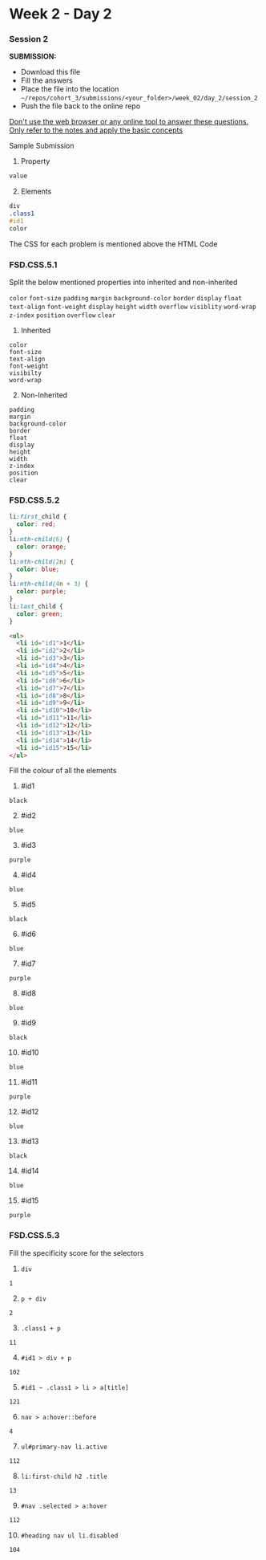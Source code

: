 # Week 2 - Day 2

### Session 2

**SUBMISSION:**

- Download this file
- Fill the answers
- Place the file into the location `~/repos/cohort_3/submissions/<your_folder>/week_02/day_2/session_2`
- Push the file back to the online repo

<u>Don't use the web browser or any online tool to answer these questions. Only refer to the notes and apply the basic concepts</u>

Sample Submission

1. Property

```css
value
```

2. Elements

```css
div
.class1
#id1
color
```

The CSS for each problem is mentioned above the HTML Code

### FSD.CSS.5.1

Split the below mentioned properties into inherited and non-inherited

`color` `font-size` `padding` `margin` `background-color` `border` `display` `float` `text-align` `font-weight` `display` `height` `width` `overflow` `visiblity` `word-wrap` `z-index` `position` `overflow` `clear`

1. Inherited

```
color
font-size
text-align
font-weight
visibilty
word-wrap
```

2. Non-Inherited

```
padding
margin
background-color
border
float
display
height
width
z-index
position
clear
```

### FSD.CSS.5.2

```css
li:first_child {
  color: red;
}
li:nth-child(6) {
  color: orange;
}
li:nth-child(2n) {
  color: blue;
}
li:nth-child(4n + 3) {
  color: purple;
}
li:last_child {
  color: green;
}
```

```html
<ul>
  <li id="id1">1</li>
  <li id="id2">2</li>
  <li id="id3">3</li>
  <li id="id4">4</li>
  <li id="id5">5</li>
  <li id="id6">6</li>
  <li id="id7">7</li>
  <li id="id8">8</li>
  <li id="id9">9</li>
  <li id="id10">10</li>
  <li id="id11">11</li>
  <li id="id12">12</li>
  <li id="id13">13</li>
  <li id="id14">14</li>
  <li id="id15">15</li>
</ul>
```

Fill the colour of all the elements

1. #id1

```
black
```

2. #id2

```
blue
```

3. #id3

```
purple
```

4. #id4

```
blue
```

5. #id5

```
black
```

6. #id6

```
blue
```

7. #id7

```
purple
```

8. #id8

```
blue
```

9. #id9

```
black
```

10. #id10

```
blue
```

11. #id11

```
purple
```

12. #id12

```
blue
```

13. #id13

```
black
```

14. #id14

```
blue
```

15. #id15

```
purple
```

### FSD.CSS.5.3

Fill the specificity score for the selectors

1. `div`

```
1
```

2. `p + div`

```
2
```

3. `.class1 + p`

```
11
```

4. `#id1 > div + p`

```
102
```

5. `#id1 ~ .class1 > li > a[title]`

```
121
```

6. `nav > a:hover::before`

```
4
```

7. `ul#primary-nav li.active`

```
112
```

8. `li:first-child h2 .title`

```
13
```

9. `#nav .selected > a:hover`

```
112
```

10. `#heading nav ul li.disabled`

```
104
```
